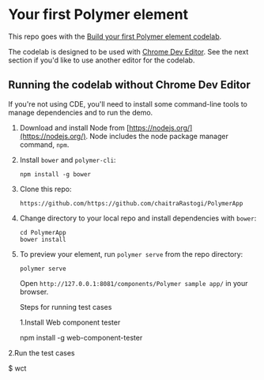 # Your first Polymer element

This repo goes with the [Build your first Polymer element codelab](http://www.code-labs.io/codelabs/polymer-first-elements/).

The codelab is designed to be used with [Chrome Dev Editor](https://chrome.google.com/webstore/detail/chrome-dev-editor-develop/pnoffddplpippgcfjdhbmhkofpnaalpg?hl=en).
See the next section if you'd like to use another editor for the codelab.

## Running the codelab without Chrome Dev Editor

If you're not using CDE, you'll need to install some command-line tools to manage
dependencies and to run the demo.

1.  Download and install Node from [https://nodejs.org/](https://nodejs.org/). Node includes the node package manager command, `npm`.

2.  Install `bower` and `polymer-cli`:

        npm install -g bower

3.  Clone this repo:

        https://github.com/https://github.com/chaitraRastogi/PolymerApp
        
4.  Change directory to your local repo and install dependencies with `bower`:

        cd PolymerApp
        bower install
        
5.  To preview your element, run `polymer serve` from the repo directory:

        polymer serve
        
    Open `http://127.0.0.1:8081/components/Polymer sample app/` in your browser.
    
    Steps for running test cases
    
    1.Install Web component tester
     
     npm install -g web-component-tester
     
   2.Run the test cases
   
   $<path> wct
    

